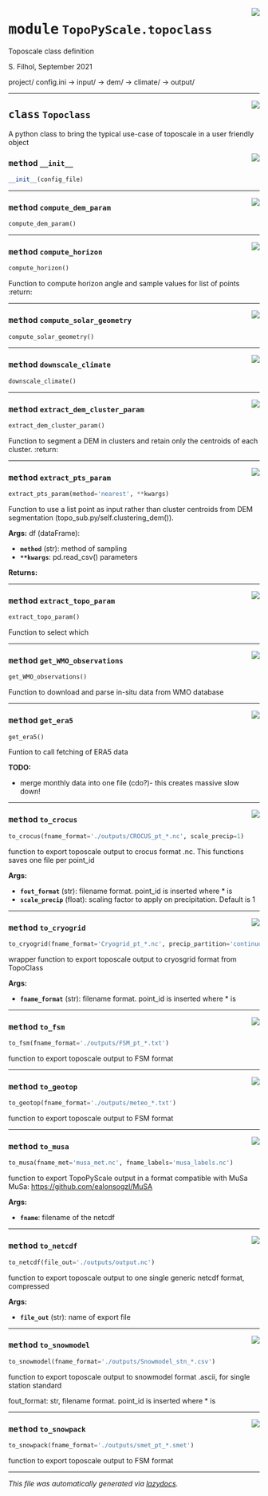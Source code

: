 <!-- markdownlint-disable -->

<a href="https://github.com/ArcticSnow/TopoPyScale/TopoPyScale/topoclass#L0"><img align="right" style="float:right;" src="https://img.shields.io/badge/-source-cccccc?style=flat-square"></a>

# <kbd>module</kbd> `TopoPyScale.topoclass`
Toposcale class definition 

S. Filhol, September 2021 

project/  config.ini 
    -> input/ 
        -> dem/ 
        -> climate/ 
    -> output/ 



---

<a href="https://github.com/ArcticSnow/TopoPyScale/TopoPyScale/topoclass/Topoclass#L32"><img align="right" style="float:right;" src="https://img.shields.io/badge/-source-cccccc?style=flat-square"></a>

## <kbd>class</kbd> `Topoclass`
A python class to bring the typical use-case of toposcale in a user friendly object 

<a href="https://github.com/ArcticSnow/TopoPyScale/TopoPyScale/topoclass/__init__#L37"><img align="right" style="float:right;" src="https://img.shields.io/badge/-source-cccccc?style=flat-square"></a>

### <kbd>method</kbd> `__init__`

```python
__init__(config_file)
```








---

<a href="https://github.com/ArcticSnow/TopoPyScale/TopoPyScale/topoclass/compute_dem_param#L190"><img align="right" style="float:right;" src="https://img.shields.io/badge/-source-cccccc?style=flat-square"></a>

### <kbd>method</kbd> `compute_dem_param`

```python
compute_dem_param()
```





---

<a href="https://github.com/ArcticSnow/TopoPyScale/TopoPyScale/topoclass/compute_horizon#L258"><img align="right" style="float:right;" src="https://img.shields.io/badge/-source-cccccc?style=flat-square"></a>

### <kbd>method</kbd> `compute_horizon`

```python
compute_horizon()
```

Function to compute horizon angle and sample values for list of points :return: 

---

<a href="https://github.com/ArcticSnow/TopoPyScale/TopoPyScale/topoclass/compute_solar_geometry#L250"><img align="right" style="float:right;" src="https://img.shields.io/badge/-source-cccccc?style=flat-square"></a>

### <kbd>method</kbd> `compute_solar_geometry`

```python
compute_solar_geometry()
```





---

<a href="https://github.com/ArcticSnow/TopoPyScale/TopoPyScale/topoclass/downscale_climate#L272"><img align="right" style="float:right;" src="https://img.shields.io/badge/-source-cccccc?style=flat-square"></a>

### <kbd>method</kbd> `downscale_climate`

```python
downscale_climate()
```





---

<a href="https://github.com/ArcticSnow/TopoPyScale/TopoPyScale/topoclass/extract_dem_cluster_param#L208"><img align="right" style="float:right;" src="https://img.shields.io/badge/-source-cccccc?style=flat-square"></a>

### <kbd>method</kbd> `extract_dem_cluster_param`

```python
extract_dem_cluster_param()
```

Function to segment a DEM in clusters and retain only the centroids of each cluster. :return: 

---

<a href="https://github.com/ArcticSnow/TopoPyScale/TopoPyScale/topoclass/extract_pts_param#L194"><img align="right" style="float:right;" src="https://img.shields.io/badge/-source-cccccc?style=flat-square"></a>

### <kbd>method</kbd> `extract_pts_param`

```python
extract_pts_param(method='nearest', **kwargs)
```

Function to use a list point as input rather than cluster centroids from DEM segmentation (topo_sub.py/self.clustering_dem()). 



**Args:**
  df (dataFrame): 
 - <b>`method`</b> (str):  method of sampling 
 - <b>`**kwargs`</b>:  pd.read_csv() parameters 

**Returns:**
 

---

<a href="https://github.com/ArcticSnow/TopoPyScale/TopoPyScale/topoclass/extract_topo_param#L234"><img align="right" style="float:right;" src="https://img.shields.io/badge/-source-cccccc?style=flat-square"></a>

### <kbd>method</kbd> `extract_topo_param`

```python
extract_topo_param()
```

Function to select which  

---

<a href="https://github.com/ArcticSnow/TopoPyScale/TopoPyScale/topoclass/get_WMO_observations#L324"><img align="right" style="float:right;" src="https://img.shields.io/badge/-source-cccccc?style=flat-square"></a>

### <kbd>method</kbd> `get_WMO_observations`

```python
get_WMO_observations()
```

Function to download and parse in-situ data from WMO database 

---

<a href="https://github.com/ArcticSnow/TopoPyScale/TopoPyScale/topoclass/get_era5#L289"><img align="right" style="float:right;" src="https://img.shields.io/badge/-source-cccccc?style=flat-square"></a>

### <kbd>method</kbd> `get_era5`

```python
get_era5()
```

Funtion to call fetching of ERA5 data 

**TODO:**
 
- merge monthly data into one file (cdo?)- this creates massive slow down! 

---

<a href="https://github.com/ArcticSnow/TopoPyScale/TopoPyScale/topoclass/to_crocus#L378"><img align="right" style="float:right;" src="https://img.shields.io/badge/-source-cccccc?style=flat-square"></a>

### <kbd>method</kbd> `to_crocus`

```python
to_crocus(fname_format='./outputs/CROCUS_pt_*.nc', scale_precip=1)
```

function to export toposcale output to crocus format .nc. This functions saves one file per point_id 



**Args:**
 
 - <b>`fout_format`</b> (str):  filename format. point_id is inserted where * is 
 - <b>`scale_precip`</b> (float):  scaling factor to apply on precipitation. Default is 1 

---

<a href="https://github.com/ArcticSnow/TopoPyScale/TopoPyScale/topoclass/to_cryogrid#L346"><img align="right" style="float:right;" src="https://img.shields.io/badge/-source-cccccc?style=flat-square"></a>

### <kbd>method</kbd> `to_cryogrid`

```python
to_cryogrid(fname_format='Cryogrid_pt_*.nc', precip_partition='continuous')
```

wrapper function to export toposcale output to cryosgrid format from TopoClass 



**Args:**
 
 - <b>`fname_format`</b> (str):  filename format. point_id is inserted where * is 

---

<a href="https://github.com/ArcticSnow/TopoPyScale/TopoPyScale/topoclass/to_fsm#L371"><img align="right" style="float:right;" src="https://img.shields.io/badge/-source-cccccc?style=flat-square"></a>

### <kbd>method</kbd> `to_fsm`

```python
to_fsm(fname_format='./outputs/FSM_pt_*.txt')
```

function to export toposcale output to FSM format 

---

<a href="https://github.com/ArcticSnow/TopoPyScale/TopoPyScale/topoclass/to_geotop#L426"><img align="right" style="float:right;" src="https://img.shields.io/badge/-source-cccccc?style=flat-square"></a>

### <kbd>method</kbd> `to_geotop`

```python
to_geotop(fname_format='./outputs/meteo_*.txt')
```

function to export toposcale output to FSM format 

---

<a href="https://github.com/ArcticSnow/TopoPyScale/TopoPyScale/topoclass/to_musa#L433"><img align="right" style="float:right;" src="https://img.shields.io/badge/-source-cccccc?style=flat-square"></a>

### <kbd>method</kbd> `to_musa`

```python
to_musa(fname_met='musa_met.nc', fname_labels='musa_labels.nc')
```

function to export TopoPyScale output in a format compatible with MuSa MuSa: https://github.com/ealonsogzl/MuSA 



**Args:**
 
 - <b>`fname`</b>:  filename of the netcdf  

---

<a href="https://github.com/ArcticSnow/TopoPyScale/TopoPyScale/topoclass/to_netcdf#L402"><img align="right" style="float:right;" src="https://img.shields.io/badge/-source-cccccc?style=flat-square"></a>

### <kbd>method</kbd> `to_netcdf`

```python
to_netcdf(file_out='./outputs/output.nc')
```

function to export toposcale output to one single generic netcdf format, compressed 



**Args:**
 
 - <b>`file_out`</b> (str):  name of export file 

---

<a href="https://github.com/ArcticSnow/TopoPyScale/TopoPyScale/topoclass/to_snowmodel#L394"><img align="right" style="float:right;" src="https://img.shields.io/badge/-source-cccccc?style=flat-square"></a>

### <kbd>method</kbd> `to_snowmodel`

```python
to_snowmodel(fname_format='./outputs/Snowmodel_stn_*.csv')
```

function to export toposcale output to snowmodel format .ascii, for single station standard 

 fout_format: str, filename format. point_id is inserted where * is 

---

<a href="https://github.com/ArcticSnow/TopoPyScale/TopoPyScale/topoclass/to_snowpack#L420"><img align="right" style="float:right;" src="https://img.shields.io/badge/-source-cccccc?style=flat-square"></a>

### <kbd>method</kbd> `to_snowpack`

```python
to_snowpack(fname_format='./outputs/smet_pt_*.smet')
```

function to export toposcale output to FSM format 




---

_This file was automatically generated via [lazydocs](https://github.com/ml-tooling/lazydocs)._
